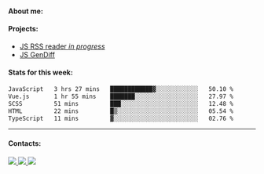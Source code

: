 #### About me:

#### Projects:
- [JS RSS reader *in progress*](https://github.com/GKoil/frontend-project-lvl3)
- [JS GenDiff](https://github.com/GKoil/GenDiff)

#### Stats for this week:
<!--START_SECTION:waka-->

```txt
JavaScript   3 hrs 27 mins   ████████████▓░░░░░░░░░░░░   50.10 %
Vue.js       1 hr 55 mins    ███████░░░░░░░░░░░░░░░░░░   27.97 %
SCSS         51 mins         ███░░░░░░░░░░░░░░░░░░░░░░   12.48 %
HTML         22 mins         █▒░░░░░░░░░░░░░░░░░░░░░░░   05.54 %
TypeScript   11 mins         ▓░░░░░░░░░░░░░░░░░░░░░░░░   02.76 %
```

<!--END_SECTION:waka-->
---
#### Contacts:

<a target='_blank' title='LinkedIn' href="https://www.linkedin.com/in/gkoil/">
  <img src="https://img.shields.io/badge/LinkedIn-0077B5?style=for-the-badge&logo=linkedin&logoColor=white" />
</a>
<a target='_blank' title='Telegram' href="https://t.me/gkoil">
  <img src="https://img.shields.io/badge/Telegram-2CA5E0?style=for-the-badge&logo=telegram&logoColor=white" />
</a>
<a target='_blank' title='Gmail' href="mailto: gk.grigorev@gmail.com">
  <img src="https://img.shields.io/badge/Gmail-D14836?style=for-the-badge&logo=gmail&logoColor=white" />
</a>

